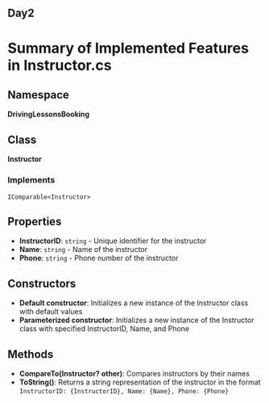 ## Day2
# Summary of Implemented Features in Instructor.cs

## Namespace
**DrivingLessonsBooking**

## Class
**Instructor**

### Implements
`IComparable<Instructor>`

## Properties
- **InstructorID**: `string` - Unique identifier for the instructor
- **Name**: `string` - Name of the instructor
- **Phone**: `string` - Phone number of the instructor

## Constructors
- **Default constructor**: Initializes a new instance of the Instructor class with default values
- **Parameterized constructor**: Initializes a new instance of the Instructor class with specified InstructorID, Name, and Phone

## Methods
- **CompareTo(Instructor? other)**: Compares instructors by their names
- **ToString()**: Returns a string representation of the instructor in the format `InstructorID: {InstructorID}, Name: {Name}, Phone: {Phone}`